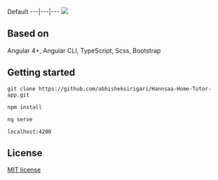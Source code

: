 

Default
---|---|---
![](https://raw.githubusercontent.com/bknds/ng-pi-admin/master/default.png)



## Based on
Angular 4+, Angular CLI, TypeScript, Scss, Bootstrap

## Getting started
```
git clone https://github.com/abhisheksirigari/Hannsaa-Home-Tutor-app.git

npm install

ng serve 

localhost:4200
```

## License
[MIT license](LICENSE)
